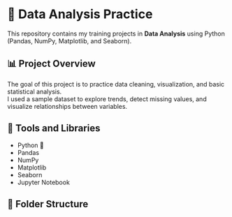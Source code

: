 
# 🧠 Data Analysis Practice

This repository contains my training projects in **Data Analysis** using Python (Pandas, NumPy, Matplotlib, and Seaborn).

## 📊 Project Overview
The goal of this project is to practice data cleaning, visualization, and basic statistical analysis.  
I used a sample dataset to explore trends, detect missing values, and visualize relationships between variables.

## 🧰 Tools and Libraries
- Python 🐍  
- Pandas  
- NumPy  
- Matplotlib  
- Seaborn  
- Jupyter Notebook  

## 📁 Folder Structure
